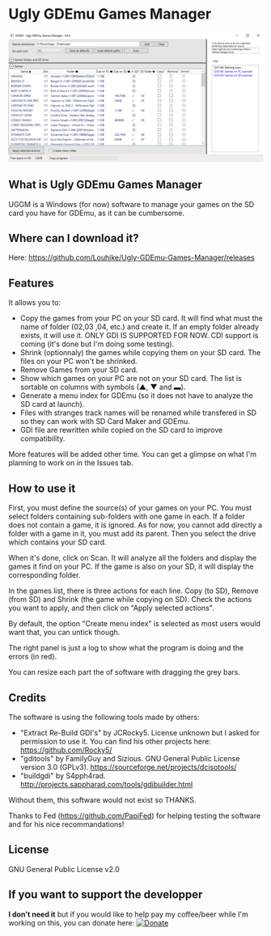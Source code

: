 # Ugly GDEmu Games Manager
![alt text](./capture1.png)

## What is Ugly GDEmu Games Manager
UGGM is a Windows (for now) software to manage your games on the SD card you have for GDEmu, as it can be cumbersome.

## Where can I download it?
Here: https://github.com/Louhike/Ugly-GDEmu-Games-Manager/releases

## Features
It allows you to:
* Copy the games from your PC on your SD card. It will find what must the name of folder (02,03 ,04, etc.) and create it. If an empty folder already exists, it will use it. ONLY GDI IS SUPPORTED FOR NOW. CDI support is coming (it's done but I'm doing some testing).
* Shrink (optionnaly) the games while copying them on your SD card. The files on your PC won't be shrinked.
* Remove Games from your SD card.
* Show which games on your PC are not on your SD card. The list is sortable on columns with symbols (▲, ▼ and ▬).
* Generate a menu index for GDEmu (so it does not have to analyze the SD card at launch).
* Files with stranges track names will be renamed while transfered in SD so they can work with SD Card Maker and GDEmu.
* GDI file are rewritten while copied on the SD card to improve compatibility.

More features will be added other time. You can get a glimpse on what I'm planning to work on in the Issues tab.

## How to use it
First, you must define the source(s) of your games on your PC. You must select folders containing sub-folders with one game in each. If a folder does not contain a game, it is ignored. As for now, you cannot add directly a folder with a game in it, you must add its parent. Then you select the drive which contains your SD card.

When it's done, click on Scan. It will analyze all the folders and display the games it find on your PC. If the game is also on your SD, it will display the corresponding folder.

In the games list, there is three actions for each line. Copy (to SD), Remove (from SD) and Shrink (the game while copying on SD). Check the actions you want to apply, and then click on "Apply selected actions".

By default, the option "Create menu index" is selected as most users would want that, you can untick though.

The right panel is just a log to show what the program is doing and the errors (in red).

You can resize each part the of software with dragging the grey bars.

## Credits
The software is using the following tools made by others:
* "Extract Re-Build GDI's" by JCRocky5. License unknown but I asked for permission to use it. You can find his other projects here: https://github.com/Rocky5/
* "gditools" by FamilyGuy and Sizious. GNU General Public License version 3.0 (GPLv3). https://sourceforge.net/projects/dcisotools/
* "buildgdi" by S4pph4rad. http://projects.sappharad.com/tools/gdibuilder.html

Without them, this software would not exist so THANKS.

Thanks to Fed (https://github.com/PapiFed) for helping testing the software and for his nice recommandations!

## License
GNU General Public License v2.0

## If you want to support the developper
__I don't need it__ but if you would like to help pay my coffee/beer while I'm working on this, you can donate here: [![Donate](https://img.shields.io/badge/Donate-PayPal-green.svg)](https://www.paypal.com/cgi-bin/webscr?cmd=_donations&business=GU9TN9WV3PMHA&currency_code=EUR&source=url)
